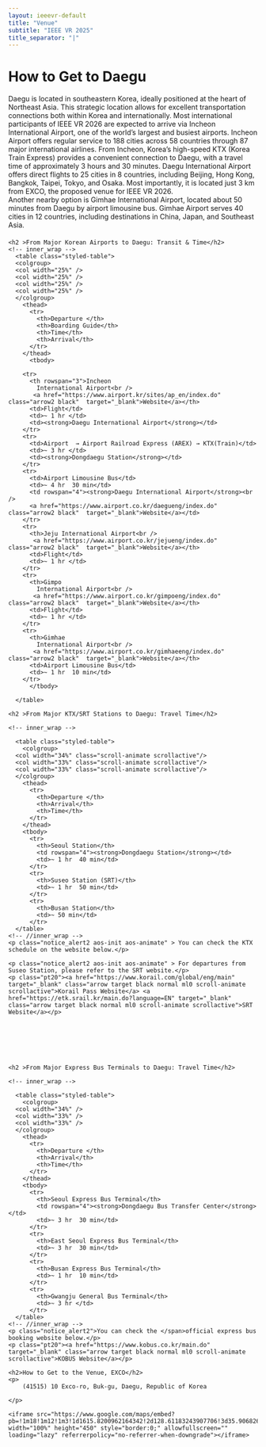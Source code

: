 ```yaml
---
layout: ieeevr-default
title: "Venue"
subtitle: "IEEE VR 2025"
title_separator: "|"
---
```


<div>
    <h1>How to Get to Daegu</h1>
    <p style="margin-bottom: 20px;">
    Daegu is located in southeastern Korea, ideally positioned at the heart of Northeast Asia. This strategic location allows for excellent transportation connections both within Korea and internationally.
Most international participants of IEEE VR 2026 are expected to arrive via Incheon International Airport, one of the world’s largest and busiest airports. Incheon Airport offers regular service to 188 cities across 58 countries through 87 major international airlines. From Incheon, Korea’s high-speed KTX (Korea Train Express) provides a convenient connection to Daegu, with a travel time of approximately 3 hours and 30 minutes.
Daegu International Airport offers direct flights to 25 cities in 8 countries, including Beijing, Hong Kong, Bangkok, Taipei, Tokyo, and Osaka. Most importantly, it is located just 3 km from EXCO, the proposed venue for IEEE VR 2026.<br/>
Another nearby option is Gimhae International Airport, located about 50 minutes from Daegu by airport limousine bus. Gimhae Airport serves 40 cities in 12 countries, including destinations in China, Japan, and Southeast Asia. 
    </p>
    
  
  
  

    <h2 >From Major Korean Airports to Daegu: Transit & Time</h2>
    <!-- inner_wrap -->
      <table class="styled-table">
      <colgroup>
      <col width="25%" />
      <col width="25%" />
      <col width="25%" />
      <col width="25%" />
      </colgroup>
        <thead>
          <tr>
            <th>Departure </th>
            <th>Boarding Guide</th>
            <th>Time</th>
            <th>Arrival</th>
          </tr>
        </thead>
          <tbody>
        
        <tr>
          <th rowspan="3">Incheon
            International Airport<br />
           <a href="https://www.airport.kr/sites/ap_en/index.do" class="arrow2 black"  target="_blank">Website</a></th>
          <td>Flight</td>
          <td>~ 1 hr </td>
          <td><strong>Daegu International Airport</strong></td>
        </tr>
        <tr>
          <td>Airport  → Airport Railroad Express (AREX) → KTX(Train)</td>
          <td>~ 3 hr </td>
          <td><strong>Dongdaegu Station</strong></td>
        </tr>
        <tr>
          <td>Airport Limousine Bus</td>
          <td>~ 4 hr  30 min</td>
          <td rowspan="4"><strong>Daegu International Airport</strong><br />
          <a href="https://www.airport.co.kr/daegueng/index.do" class="arrow2 black"  target="_blank">Website</a></td>
        </tr>
        <tr>
          <th>Jeju International Airport<br />
           <a href="https://www.airport.co.kr/jejueng/index.do" class="arrow2 black"  target="_blank">Website</a></th>
          <td>Flight</td>
          <td>~ 1 hr </td>
        </tr>
        <tr>
          <th>Gimpo
            International Airport<br />
           <a href="https://www.airport.co.kr/gimpoeng/index.do" class="arrow2 black"  target="_blank">Website</a></th>
          <td>Flight</td>
          <td>~ 1 hr </td>
        </tr>
        <tr>
          <th>Gimhae
            International Airport<br />
           <a href="https://www.airport.co.kr/gimhaeeng/index.do" class="arrow2 black"  target="_blank">Website</a></th>
          <td>Airport Limousine Bus</td>
          <td>~ 1 hr  10 min</td>
        </tr>
          </tbody>
        
      </table>
  <!-- desc2 -->
  

    <h2 >From Major KTX/SRT Stations to Daegu: Travel Time</h2>
    
    <!-- inner_wrap -->
    
      <table class="styled-table">
        <colgroup>
      <col width="34%" class="scroll-animate scrollactive"/>
      <col width="33%" class="scroll-animate scrollactive"/>
      <col width="33%" class="scroll-animate scrollactive"/>
      </colgroup>
        <thead>
          <tr>
            <th>Departure </th>
            <th>Arrival</th>
            <th>Time</th>
          </tr>
        </thead>
        <tbody>
          <tr>
            <th>Seoul Station</th>
            <td rowspan="4"><strong>Dongdaegu Station</strong></td>
            <td>~ 1 hr  40 min</td>
          </tr>
          <tr>
            <th>Suseo Station (SRT)</th>
            <td>~ 1 hr  50 min</td>
          </tr>
          <tr>
            <th>Busan Station</th>
            <td>~ 50 min</td>
          </tr>
      </table>
    <!-- //inner_wrap -->
    <p class="notice_alert2 aos-init aos-animate" > You can check the KTX schedule on the website below.</p>
    
    <p class="notice_alert2 aos-init aos-animate" > For departures from Suseo Station, please refer to the SRT website.</p>
    <p class="pt20"><a href="https://www.korail.com/global/eng/main" target="_blank" class="arrow target black normal ml0 scroll-animate scrollactive">Korail Pass Website</a> <a href="https://etk.srail.kr/main.do?language=EN" target="_blank" class="arrow target black normal ml0 scroll-animate scrollactive">SRT Website</a></p>
 
  
  
  
  
  

    <h2 >From Major Express Bus Terminals to Daegu: Travel Time</h2>
    
    <!-- inner_wrap -->
    
      <table class="styled-table">
        <colgroup>
      <col width="34%" />
      <col width="33%" />
      <col width="33%" />
      </colgroup>
        <thead>
          <tr>
            <th>Departure </th>
            <th>Arrival</th>
            <th>Time</th>
          </tr>
        </thead>
        <tbody>
          <tr>
            <th>Seoul Express Bus Terminal</th>
            <td rowspan="4"><strong>Dongdaegu Bus Transfer Center</strong></td>
            <td>~ 3 hr  30 min</td>
          </tr>
          <tr>
            <th>East Seoul Express Bus Terminal</th>
            <td>~ 3 hr  30 min</td>
          </tr>
          <tr>
            <th>Busan Express Bus Terminal</th>
            <td>~ 1 hr  10 min</td>
          </tr>
          <tr>
            <th>Gwangju General Bus Terminal</th>
            <td>~ 3 hr </td>
          </tr>
      </table>
    <!-- //inner_wrap -->
    <p class="notice_alert2">You can check the </span>official express bus booking website below.</p>
    <p class="pt20"><a href="https://www.kobus.co.kr/main.do" target="_blank" class="arrow target black normal ml0 scroll-animate scrollactive">KOBUS Website</a></p>
  
  <!-- //desc2 --> 
  
  
    <h2>How to Get to the Venue, EXCO</h2>
    <p>
        (41515) 10 Exco-ro, Buk-gu, Daegu, Republic of Korea

    </p>
    
    <iframe src="https://www.google.com/maps/embed?pb=!1m18!1m12!1m3!1d1615.8200962164342!2d128.61183243907706!3d35.90682699312884!2m3!1f0!2f0!3f0!3m2!1i1024!2i768!4f13.1!3m3!1m2!1s0x3565e1aa3b33a607%3A0xca08be7329f6a0ca!2sEXCO!5e0!3m2!1sen!2skr!4v1747899775671!5m2!1sen!2skr" width="100%" height="450" style="border:0;" allowfullscreen="" loading="lazy" referrerpolicy="no-referrer-when-downgrade"></iframe>

</div>
